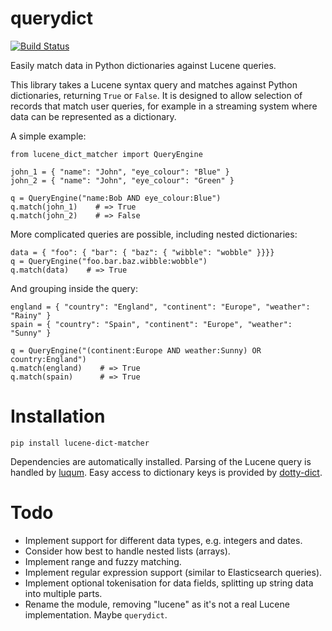 # querydict

[![Build Status](https://travis-ci.org/edeca/querydict.svg?branch=master)](https://travis-ci.org/edeca/querydict)

Easily match data in Python dictionaries against Lucene queries.

This library takes a Lucene syntax query and matches against Python dictionaries, returning `True` or `False`.
It is designed to allow selection of records that match user queries, for example in a streaming system where
data can be represented as a dictionary.
 
A simple example:

    from lucene_dict_matcher import QueryEngine
     
    john_1 = { "name": "John", "eye_colour": "Blue" }
    john_2 = { "name": "John", "eye_colour": "Green" }
    
    q = QueryEngine("name:Bob AND eye_colour:Blue")
    q.match(john_1)    # => True
    q.match(john_2)    # => False

More complicated queries are possible, including nested dictionaries:

    data = { "foo": { "bar": { "baz": { "wibble": "wobble" }}}}
    q = QueryEngine("foo.bar.baz.wibble:wobble")
    q.match(data)    # => True

And grouping inside the query:

    england = { "country": "England", "continent": "Europe", "weather": "Rainy" }
    spain = { "country": "Spain", "continent": "Europe", "weather": "Sunny" }
    
    q = QueryEngine("(continent:Europe AND weather:Sunny) OR country:England")
    q.match(england)    # => True
    q.match(spain)      # => True

# Installation

    pip install lucene-dict-matcher
    
Dependencies are automatically installed. Parsing of the Lucene query is handled by 
[luqum](https://github.com/jurismarches/luqum). Easy access to dictionary keys is
provided by [dotty-dict](https://pypi.org/project/dotty-dict/).

# Todo

* Implement support for different data types, e.g. integers and dates.
* Consider how best to handle nested lists (arrays).
* Implement range and fuzzy matching.
* Implement regular expression support (similar to Elasticsearch queries).
* Implement optional tokenisation for data fields, splitting up string data into multiple parts.
* Rename the module, removing "lucene" as it's not a real Lucene implementation.  Maybe `querydict`.